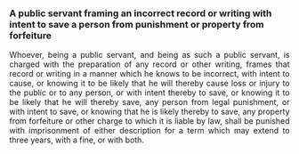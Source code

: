### A public servant framing an incorrect record or writing with intent to save a person from punishment or property from forfeiture
<div style="text-align: justify">

Whoever, being a public servant, and being as such a public servant, is charged with the preparation of any record or other writing, frames that record or writing in a manner which he knows to be incorrect, with intent to cause, or knowing it to be likely that he will thereby cause loss or injury to the public or to any person, or with intent thereby to save, or knowing it to be likely that he will thereby save, any person from legal punishment, or with intent to save, or knowing that he is likely thereby to save, any property from forfeiture or other charge to which it is liable by law, shall be punished with imprisonment of either description for a term which may extend to three years, with a fine, or with both.

</div>
